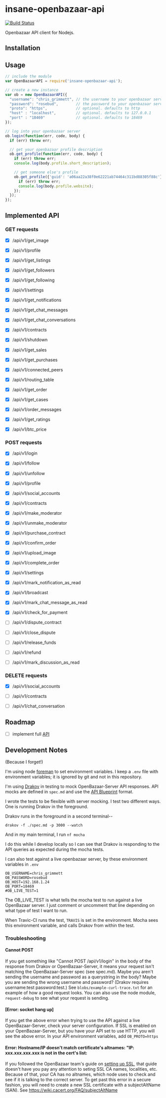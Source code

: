 # insane-openbazaar-api

[![Build Status](https://travis-ci.org/insanity54/insane-openbazaar-api.svg?branch=master)](https://travis-ci.org/insanity54/insane-openbazaar-api)

Openbazaar API client for Nodejs.

## Installation



## Usage

```js
// include the module
var OpenBazaarAPI = require('insane-openbazaar-api');

// create a new instance
var ob = new OpenBazaarAPI({
  "username": "chris_grimmett", // the username to your openbazaar server
  "password": "rosebud",        // the password to your openbazaar server
  "proto": "https",             // optional. defaults to http
  "host" : "localhost",         // optional. defaults to 127.0.0.1
  "port" : "18469"              // optional. defaults to 18469
});

// log into your openbazaar server
ob.login(function(err, code, body) {
  if (err) throw err;

  // get your openbazaar profile description
  ob.get_profile(function(err, code, body) {
    if (err) throw err;
    console.log(body.profile.short_description);

    // get someone else's profile
    ob.get_profile({'guid': 'a06aa22a38f0e62221ab74464c311bd88305f88c'}, function(err, code, body) {
      if (err) throw err;
      console.log(body.profile.website);
    });
  });
});

```



## Implemented API

### GET requests

* [x] /api/v1/get_image
* [x] /api/v1/profile
* [x] /api/v1/get_listings
* [x] /api/v1/get_followers
* [x] /api/v1/get_following
* [x] /api/v1/settings
* [x] /api/v1/get_notifications
* [x] /api/v1/get_chat_messages
* [x] /api/v1/get_chat_conversations
* [x] /api/v1/contracts
* [x] /api/v1/shutdown
* [x] /api/v1/get_sales
* [x] /api/v1/get_purchases
* [x] /api/v1/connected_peers
* [x] /api/v1/routing_table
* [x] /api/v1/get_order
* [x] /api/v1/get_cases
* [x] /api/v1/order_messages
* [x] /api/v1/get_ratings
* [x] /api/v1/btc_price


### POST requests

* [x] /api/v1/login
* [x] /api/v1/follow
* [x] /api/v1/unfollow
* [x] /api/v1/profile
* [x] /api/v1/social_accounts
* [x] /api/v1/contracts
* [x] /api/v1/make_moderator
* [x] /api/v1/unmake_moderator
* [x] /api/v1/purchase_contract
* [x] /api/v1/confirm_order
* [x] /api/v1/upload_image
* [x] /api/v1/complete_order
* [x] /api/v1/settings
* [x] /api/v1/mark_notification_as_read
* [x] /api/v1/broadcast
* [x] /api/v1/mark_chat_message_as_read
* [x] /api/v1/check_for_payment
* [ ] /api/v1/dispute_contract
* [ ] /api/v1/close_dispute
* [ ] /api/v1/release_funds
* [ ] /api/v1/refund
* [ ] /api/v1/mark_discussion_as_read


### DELETE requests

* [x] /api/v1/social_accounts
* [ ] /api/v1/contracts
* [ ] /api/v1/chat_conversation


## Roadmap

* [ ] implement full [API](https://github.com/OpenBazaar/OpenBazaar-Server/blob/master/api/restapi.py)


## Development Notes

(Because I forget!)

I'm using node [foreman](https://www.npm.js/package/foreman) to set environment variables. I keep a `.env` file with environment variables; it is ignored by git and not in this repository.

I'm using [Drakov](https://www.npmjs.com/package/drakov) in testing to mock OpenBazaar-Server API responses. API mocks are defined in `spec.md` and use the [API Blueprint](https://apiblueprint.org/) format.

I wrote the tests to be flexible with server mocking. I test two different ways. One is running Drakov in the foreground.

Drakov runs in the foreground in a second terminal--

    drakov -f ./spec.md -p 3000 --watch

And in my main terminal, I run `nf mocha`

I do this while I develop locally so I can see that Drakov is responding to the API queries as expected during the mocha tests.

I can also test against a live openbazaar server, by these environment variables in `.env`

    OB_USERNAME=chris_grimmett
    OB_PASSWORD=rosebud
    OB_HOST=192.168.1.24
    OB_PORT=18469
    #OB_LIVE_TEST=1

The OB_LIVE_TEST is what tells the mocha test to run against a live OpenBazaar server. I just comment or uncomment that line depending on what type of test I want to run.

When Travic-CI runs the test, `TRAVIS` is set in the environment. Mocha sees this environment variable, and calls Drakov from within the test.


### Troubleshooting

#### Cannot POST

If you get something like "Cannot POST /api/v1/login" in the body of the response from Drakov or OpenBazaar-Server, it means your request isn't matching the OpenBazaar-Server spec (see spec.md). Maybe you aren't sending the username and password as a querystring in the body? Maybe you are sending the wrong username and password? (Drakov requires username:test password:test.) See `blobs/example-curl-trace.txt` for an example of how a good request looks. You can also use the node module, `request-debug` to see what your request is sending.


#### [Error: socket hang up]

If you get the above error when trying to use the API against a live OpenBazaar-Server, check your server configuration. If SSL is enabled on your OpenBazaar-Server, but you have your API set to use HTTP, you will see the above error. In your API environment variables, add `OB_PROTO=https`


#### Error: Hostname/IP doesn't match certificate's altnames: "IP: xxx.xxx.xxx.xxx is not in the cert's list:

If you followed the OpenBazaar team's guide on [setting up SSL](https://slack-files.com/T02FPGBKB-F0XK9ND2Q-fc5e6500a3), that guide doesn't have you pay any attention to seting SSL CA names, localities, etc. Because of that, your CA has no altnames, which node uses to check and see if it is talking to the correct server. To get past this error in a secure fashion, you will need to create a new SSL certificate with a subjectAltName (SAN). See https://wiki.cacert.org/FAQ/subjectAltName
